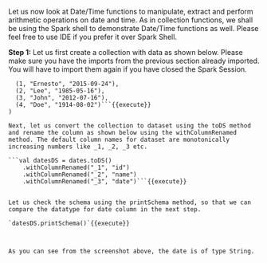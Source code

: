 Let us now look at Date/Time functions to manipulate, extract and perform arithmetic operations on date and time. As in collection functions, we shall be using the Spark shell to demonstrate Date/Time functions as well. Please feel free to use IDE if you prefer it over Spark Shell.

**Step 1:** Let us first create a collection with data as shown below. Please make sure you have the imports from the previous section already imported. You will have to import them again if you have closed the Spark Session.

```val dates = Seq(
  (1, "Ernesto", "2015-09-24"),
  (2, "Lee", "1985-05-16"),
  (3, "John", "2012-07-16"),
  (4, "Doe", "1914-08-02")```{{execute}} 
)

Next, let us convert the collection to dataset using the toDS method and rename the column as shown below using the withColumnRenamed method. The default column names for dataset are monotonically increasing numbers like _1, _2, _3 etc.

```val datesDS = dates.toDS()
    .withColumnRenamed("_1", "id")
    .withColumnRenamed("_2", "name")
    .withColumnRenamed("_3", "date")```{{execute}} 


Let us check the schema using the printSchema method, so that we can compare the datatype for date column in the next step.

`datesDS.printSchema()`{{execute}} 

 

As you can see from the screenshot above, the date is of type String.
